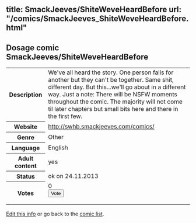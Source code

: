 title: SmackJeeves/ShiteWeveHeardBefore
url: "/comics/SmackJeeves_ShiteWeveHeardBefore.html"
---
Dosage comic SmackJeeves/ShiteWeveHeardBefore
-----------------------------------------

<p id="msg"></p>
<script type="text/javascript">
if (window.location.search === '?edit_info_mail=sent_ok') {
  var elem = document.getElementById("msg");
  elem.innerHTML = 'Edited information sucessfully sent for review, which is usually done daily. Thanks!';
  elem.className = 'ok';
}
</script>
<table class="comicinfo">
<tr>
<th>Description</th><td>We've all heard the story. One person falls for another but they can't be together. Same shit, different day. But this...we'll go about in a different way. Just a note: There will be NSFW moments throughout the comic. The majority will not come til later chapters but small bits here and there in the first few.</td>
</tr>
<tr>
<th>Website</th><td><a href="http://swhb.smackjeeves.com/comics/">http://swhb.smackjeeves.com/comics/</a></td>
</tr>
<tr>
<th>Genre</th><td>Other</td>
</tr>
<tr>
<th>Language</th><td>English</td>
</tr>
<tr>
<th>Adult content</th><td>yes</td>
</tr>
<tr>
<th>Status</th><td>ok on 24.11.2013</td>
</tr>
<tr>
<th>Votes</th><td>0
<form action="http://gaecounter.appspot.com/count/" method="POST">
<input name="name" type="hidden" value="SmackJeeves_ShiteWeveHeardBefore"/>
<input name="uid" type="hidden" id="voteuid" value=""/>
<input type="submit" value="Vote"/>
</form>
</td>
</tr>
</table>
<script type="text/javascript">
var ua = navigator.userAgent;
document.getElementById("voteuid").value = ua.replace(/[^a-zA-Z0-9\._:]/g , "_");;
</script>

[Edit this info](SmackJeeves_ShiteWeveHeardBefore_edit.html) or go back to the [comic list](../comic-index.html).
